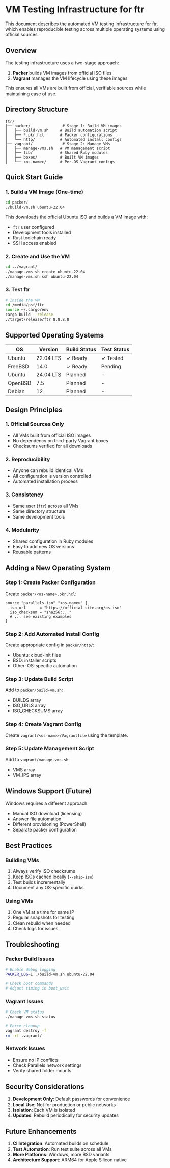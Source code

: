 # VM Testing Infrastructure for ftr

This document describes the automated VM testing infrastructure for ftr, which enables reproducible testing across multiple operating systems using official sources.

## Overview

The testing infrastructure uses a two-stage approach:
1. **Packer** builds VM images from official ISO files
2. **Vagrant** manages the VM lifecycle using these images

This ensures all VMs are built from official, verifiable sources while maintaining ease of use.

## Directory Structure

```
ftr/
├── packer/              # Stage 1: Build VM images
│   ├── build-vm.sh     # Build automation script
│   ├── *.pkr.hcl       # Packer configurations
│   └── http/           # Automated install configs
├── vagrant/             # Stage 2: Manage VMs
│   ├── manage-vms.sh   # VM management script
│   ├── lib/            # Shared Ruby modules
│   ├── boxes/          # Built VM images
│   └── <os-name>/      # Per-OS Vagrant configs
```

## Quick Start Guide

### 1. Build a VM Image (One-time)

```bash
cd packer/
./build-vm.sh ubuntu-22.04
```

This downloads the official Ubuntu ISO and builds a VM image with:
- `ftr` user configured
- Development tools installed
- Rust toolchain ready
- SSH access enabled

### 2. Create and Use the VM

```bash
cd ../vagrant/
./manage-vms.sh create ubuntu-22.04
./manage-vms.sh ssh ubuntu-22.04
```

### 3. Test ftr

```bash
# Inside the VM
cd /media/psf/ftr
source ~/.cargo/env
cargo build --release
./target/release/ftr 8.8.8.8
```

## Supported Operating Systems

| OS | Version | Build Status | Test Status |
|---|---|---|---|
| Ubuntu | 22.04 LTS | ✓ Ready | ✓ Tested |
| FreeBSD | 14.0 | ✓ Ready | Pending |
| Ubuntu | 24.04 LTS | Planned | - |
| OpenBSD | 7.5 | Planned | - |
| Debian | 12 | Planned | - |

## Design Principles

### 1. Official Sources Only
- All VMs built from official ISO images
- No dependency on third-party Vagrant boxes
- Checksums verified for all downloads

### 2. Reproducibility
- Anyone can rebuild identical VMs
- All configuration is version controlled
- Automated installation process

### 3. Consistency
- Same user (`ftr`) across all VMs
- Same directory structure
- Same development tools

### 4. Modularity
- Shared configuration in Ruby modules
- Easy to add new OS versions
- Reusable patterns

## Adding a New Operating System

### Step 1: Create Packer Configuration

Create `packer/<os-name>.pkr.hcl`:
```hcl
source "parallels-iso" "<os-name>" {
  iso_url      = "https://official-site.org/os.iso"
  iso_checksum = "sha256:..."
  # ... see existing examples
}
```

### Step 2: Add Automated Install Config

Create appropriate config in `packer/http/`:
- Ubuntu: cloud-init files
- BSD: installer scripts
- Other: OS-specific automation

### Step 3: Update Build Script

Add to `packer/build-vm.sh`:
- BUILDS array
- ISO_URLS array
- ISO_CHECKSUMS array

### Step 4: Create Vagrant Config

Create `vagrant/<os-name>/Vagrantfile` using the template.

### Step 5: Update Management Script

Add to `vagrant/manage-vms.sh`:
- VMS array
- VM_IPS array

## Windows Support (Future)

Windows requires a different approach:
- Manual ISO download (licensing)
- Answer file automation
- Different provisioning (PowerShell)
- Separate packer configuration

## Best Practices

### Building VMs
1. Always verify ISO checksums
2. Keep ISOs cached locally (`--skip-iso`)
3. Test builds incrementally
4. Document any OS-specific quirks

### Using VMs
1. One VM at a time for same IP
2. Regular snapshots for testing
3. Clean rebuild when needed
4. Check logs for issues

## Troubleshooting

### Packer Build Issues
```bash
# Enable debug logging
PACKER_LOG=1 ./build-vm.sh ubuntu-22.04

# Check boot commands
# Adjust timing in boot_wait
```

### Vagrant Issues
```bash
# Check VM status
./manage-vms.sh status

# Force cleanup
vagrant destroy -f
rm -rf .vagrant/
```

### Network Issues
- Ensure no IP conflicts
- Check Parallels network settings
- Verify shared folder mounts

## Security Considerations

1. **Development Only**: Default passwords for convenience
2. **Local Use**: Not for production or public networks
3. **Isolation**: Each VM is isolated
4. **Updates**: Rebuild periodically for security updates

## Future Enhancements

1. **CI Integration**: Automated builds on schedule
2. **Test Automation**: Run test suite across all VMs
3. **More Platforms**: Windows, more BSD variants
4. **Architecture Support**: ARM64 for Apple Silicon native
